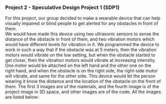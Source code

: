 ### Project 2 - Speculative Design Project 1 (SDP1)
For this project, our group decided to make a wearable device that can help visually impaired or blind people to get alerted for any obstacles in front of them. </br>
We would have made this device using two ultrasonic sensors to sense the distance of the obstacle in front of them, and two vibration motors which would have different levels for vibration in it. 
We programmed the device to work in such a way that if the obstacle was at 5 meters, then the vibration motors would vibrate on the low setting, but when the obstacle started to get closer, then the vibration motors would vibrate at increasing intensity. 
One motor would be attached on the left hand and the other one on the right hand, and when the obstacle is on the right side, the right-side motor will vibrate, and same for the other side. 
This device would let the person wearing it know the distance and the location of the obstacle on the front of them. 
The first 3 images are of the materials, and the fourth image is of the project image in 3D space, and other images are of the code.
All the images are listed below: </br>